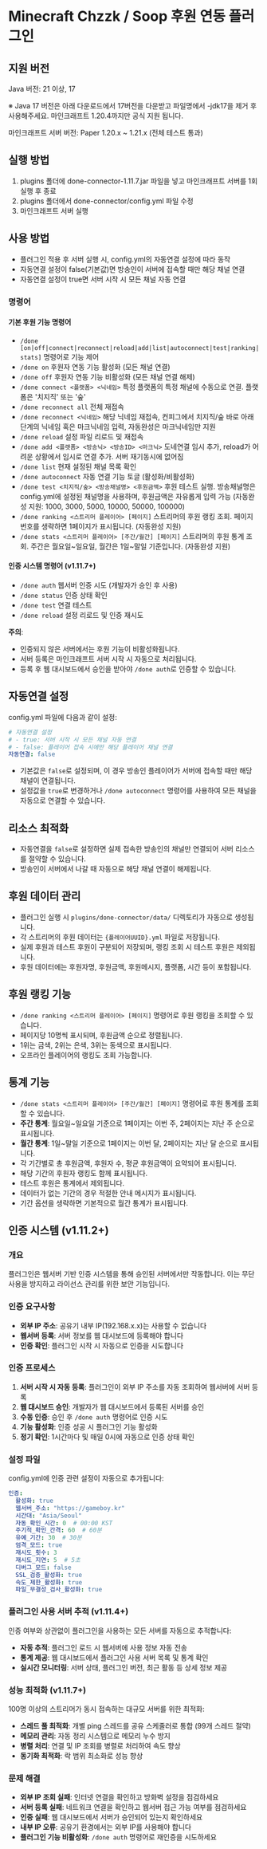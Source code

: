 # Minecraft Chzzk / Soop 후원 연동 플러그인

## **지원 버전**
Java 버전: 21 이상, 17

※ Java 17 버전은 아래 다운로드에서 17버전을 다운받고 파일명에서 -jdk17을 제거 후 사용해주세요. 마인크래프트 1.20.4까지만 공식 지원 됩니다.

마인크래프트 서버 버전: Paper 1.20.x ~ 1.21.x (전체 테스트 통과)

## **실행 방법**

1. plugins 폴더에 done-connector-1.11.7.jar 파일을 넣고 마인크래프트 서버를 1회 실행 후 종료
2. plugins 폴더에서 done-connector/config.yml 파일 수정
3. 마인크래프트 서버 실행


## **사용 방법**

* 플러그인 적용 후 서버 실행 시, config.yml의 자동연결 설정에 따라 동작
* 자동연결 설정이 false(기본값)면 방송인이 서버에 접속할 때만 해당 채널 연결
* 자동연결 설정이 true면 서버 시작 시 모든 채널 자동 연결

### 명령어

#### 기본 후원 기능 명령어
* `/done [on|off|connect|reconnect|reload|add|list|autoconnect|test|ranking|stats]` 명령어로 기능 제어
* `/done on` 후원자 연동 기능 활성화 (모든 채널 연결)
* `/done off` 후원자 연동 기능 비활성화 (모든 채널 연결 해제)
* `/done connect <플랫폼> <닉네임>` 특정 플랫폼의 특정 채널에 수동으로 연결. 플랫폼은 '치지직' 또는 '숲'
* `/done reconnect all` 전체 재접속
* `/done reconnect <닉네임>` 해당 닉네임 재접속, 컨피그에서 치지직/숲 바로 아래 단계의 닉네임 혹은 마크닉네임 입력, 자동완성은 마크닉네임만 지원
* `/done reload` 설정 파일 리로드 및 재접속
* `/done add <플랫폼> <방송닉> <방송ID> <마크닉>` 도네연결 임시 추가, reload가 어려운 상황에서 임시로 연결 추가. 서버 재기동시에 없어짐
* `/done list` 현재 설정된 채널 목록 확인
* `/done autoconnect` 자동 연결 기능 토글 (활성화/비활성화)
* `/done test <치지직/숲> <방송채널명> <후원금액>` 후원 테스트 실행. 방송채널명은 config.yml에 설정된 채널명을 사용하며, 후원금액은 자유롭게 입력 가능 (자동완성 지원: 1000, 3000, 5000, 10000, 50000, 100000)
* `/done ranking <스트리머 플레이어> [페이지]` 스트리머의 후원 랭킹 조회. 페이지 번호를 생략하면 1페이지가 표시됩니다. (자동완성 지원)
* `/done stats <스트리머 플레이어> [주간/월간] [페이지]` 스트리머의 후원 통계 조회. 주간은 월요일~일요일, 월간은 1일~말일 기준입니다. (자동완성 지원)

#### 인증 시스템 명령어 (v1.11.7+)
* `/done auth` 웹서버 인증 시도 (개발자가 승인 후 사용)
* `/done status` 인증 상태 확인
* `/done test` 연결 테스트
* `/done reload` 설정 리로드 및 인증 재시도

**주의**: 
- 인증되지 않은 서버에서는 후원 기능이 비활성화됩니다.
- 서버 등록은 마인크래프트 서버 시작 시 자동으로 처리됩니다.
- 등록 후 웹 대시보드에서 승인을 받아야 `/done auth`로 인증할 수 있습니다.

## **자동연결 설정**

config.yml 파일에 다음과 같이 설정:

```yaml
# 자동연결 설정
# - true: 서버 시작 시 모든 채널 자동 연결
# - false: 플레이어 접속 시에만 해당 플레이어 채널 연결
자동연결: false
```

* 기본값은 `false`로 설정되며, 이 경우 방송인 플레이어가 서버에 접속할 때만 해당 채널이 연결됩니다.
* 설정값을 `true`로 변경하거나 `/done autoconnect` 명령어를 사용하여 모든 채널을 자동으로 연결할 수 있습니다.

## **리소스 최적화**

* 자동연결을 `false`로 설정하면 실제 접속한 방송인의 채널만 연결되어 서버 리소스를 절약할 수 있습니다.
* 방송인이 서버에서 나갈 때 자동으로 해당 채널 연결이 해제됩니다.

## **후원 데이터 관리**

* 플러그인 실행 시 `plugins/done-connector/data/` 디렉토리가 자동으로 생성됩니다.
* 각 스트리머의 후원 데이터는 `{플레이어UUID}.yml` 파일로 저장됩니다.
* 실제 후원과 테스트 후원이 구분되어 저장되며, 랭킹 조회 시 테스트 후원은 제외됩니다.
* 후원 데이터에는 후원자명, 후원금액, 후원메시지, 플랫폼, 시간 등이 포함됩니다.

## **후원 랭킹 기능**

* `/done ranking <스트리머 플레이어> [페이지]` 명령어로 후원 랭킹을 조회할 수 있습니다.
* 페이지당 10명씩 표시되며, 후원금액 순으로 정렬됩니다.
* 1위는 금색, 2위는 은색, 3위는 동색으로 표시됩니다.
* 오프라인 플레이어의 랭킹도 조회 가능합니다.

## **통계 기능**

* `/done stats <스트리머 플레이어> [주간/월간] [페이지]` 명령어로 후원 통계를 조회할 수 있습니다.
* **주간 통계**: 월요일~일요일 기준으로 1페이지는 이번 주, 2페이지는 지난 주 순으로 표시됩니다.
* **월간 통계**: 1일~말일 기준으로 1페이지는 이번 달, 2페이지는 지난 달 순으로 표시됩니다.
* 각 기간별로 총 후원금액, 후원자 수, 평균 후원금액이 요약되어 표시됩니다.
* 해당 기간의 후원자 랭킹도 함께 표시됩니다.
* 테스트 후원은 통계에서 제외됩니다.
* 데이터가 없는 기간의 경우 적절한 안내 메시지가 표시됩니다.
* 기간 옵션을 생략하면 기본적으로 월간 통계가 표시됩니다.

## **인증 시스템 (v1.11.2+)**

### 개요
플러그인은 웹서버 기반 인증 시스템을 통해 승인된 서버에서만 작동합니다. 이는 무단 사용을 방지하고 라이선스 관리를 위한 보안 기능입니다.

### 인증 요구사항
- **외부 IP 주소**: 공유기 내부 IP(192.168.x.x)는 사용할 수 없습니다
- **웹서버 등록**: 서버 정보를 웹 대시보드에 등록해야 합니다
- **인증 확인**: 플러그인 시작 시 자동으로 인증을 시도합니다

### 인증 프로세스
1. **서버 시작 시 자동 등록**: 플러그인이 외부 IP 주소를 자동 조회하여 웹서버에 서버 등록
2. **웹 대시보드 승인**: 개발자가 웹 대시보드에서 등록된 서버를 승인
3. **수동 인증**: 승인 후 `/done auth` 명령어로 인증 시도
4. **기능 활성화**: 인증 성공 시 플러그인 기능 활성화
5. **정기 확인**: 1시간마다 및 매일 0시에 자동으로 인증 상태 확인

### 설정 파일
config.yml에 인증 관련 설정이 자동으로 추가됩니다:

```yaml
인증:
  활성화: true
  웹서버_주소: "https://gameboy.kr"
  시간대: "Asia/Seoul"
  자동_확인_시간: 0  # 00:00 KST
  주기적_확인_간격: 60  # 60분
  유예_기간: 30  # 30분
  엄격_모드: true
  재시도_횟수: 3
  재시도_지연: 5  # 5초
  디버그_모드: false
  SSL_검증_활성화: true
  속도_제한_활성화: true
  파일_무결성_검사_활성화: true
```

### 플러그인 사용 서버 추적 (v1.11.4+)
인증 여부와 상관없이 플러그인을 사용하는 모든 서버를 자동으로 추적합니다:

- **자동 추적**: 플러그인 로드 시 웹서버에 사용 정보 자동 전송
- **통계 제공**: 웹 대시보드에서 플러그인 사용 서버 목록 및 통계 확인
- **실시간 모니터링**: 서버 상태, 플러그인 버전, 최근 활동 등 상세 정보 제공

### 성능 최적화 (v1.11.7+)
100명 이상의 스트리머가 동시 접속하는 대규모 서버를 위한 최적화:

- **스레드 풀 최적화**: 개별 ping 스레드를 공유 스케줄러로 통합 (99개 스레드 절약)
- **메모리 관리**: 자동 정리 시스템으로 메모리 누수 방지
- **병렬 처리**: 연결 및 IP 조회를 병렬로 처리하여 속도 향상
- **동기화 최적화**: 락 범위 최소화로 성능 향상

### 문제 해결
- **외부 IP 조회 실패**: 인터넷 연결을 확인하고 방화벽 설정을 점검하세요
- **서버 등록 실패**: 네트워크 연결을 확인하고 웹서버 접근 가능 여부를 점검하세요
- **인증 실패**: 웹 대시보드에서 서버가 승인되어 있는지 확인하세요
- **내부 IP 오류**: 공유기 환경에서는 외부 IP를 사용해야 합니다
- **플러그인 기능 비활성화**: `/done auth` 명령어로 재인증을 시도하세요